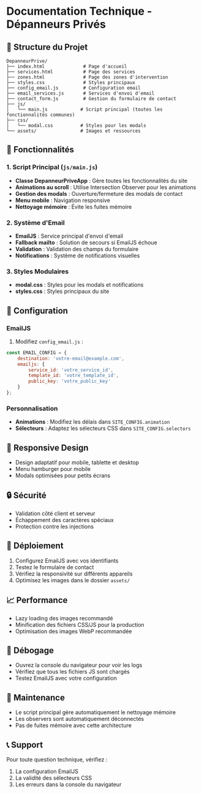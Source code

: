 # Documentation Technique - Dépanneurs Privés

## 📁 Structure du Projet

```
DepanneurPrive/
├── index.html              # Page d'accueil
├── services.html           # Page des services
├── zones.html              # Page des zones d'intervention
├── styles.css              # Styles principaux
├── config_email.js         # Configuration email
├── email_services.js       # Services d'envoi d'email
├── contact_form.js         # Gestion du formulaire de contact
├── js/
│   └── main.js            # Script principal (toutes les fonctionnalités communes)
├── css/
│   └── modal.css          # Styles pour les modals
└── assets/                # Images et ressources
```

## 🚀 Fonctionnalités

### 1. Script Principal (`js/main.js`)
- **Classe DepanneurPriveApp** : Gère toutes les fonctionnalités du site
- **Animations au scroll** : Utilise Intersection Observer pour les animations
- **Gestion des modals** : Ouverture/fermeture des modals de contact
- **Menu mobile** : Navigation responsive
- **Nettoyage mémoire** : Évite les fuites mémoire

### 2. Système d'Email
- **EmailJS** : Service principal d'envoi d'email
- **Fallback mailto** : Solution de secours si EmailJS échoue
- **Validation** : Validation des champs du formulaire
- **Notifications** : Système de notifications visuelles

### 3. Styles Modulaires
- **modal.css** : Styles pour les modals et notifications
- **styles.css** : Styles principaux du site

## 🔧 Configuration

### EmailJS
1. Modifiez `config_email.js` :
```javascript
const EMAIL_CONFIG = {
    destination: 'votre-email@example.com',
    emailjs: {
        service_id: 'votre_service_id',
        template_id: 'votre_template_id',
        public_key: 'votre_public_key'
    }
};
```

### Personnalisation
- **Animations** : Modifiez les délais dans `SITE_CONFIG.animation`
- **Sélecteurs** : Adaptez les sélecteurs CSS dans `SITE_CONFIG.selectors`

## 📱 Responsive Design
- Design adaptatif pour mobile, tablette et desktop
- Menu hamburger pour mobile
- Modals optimisées pour petits écrans

## 🔒 Sécurité
- Validation côté client et serveur
- Échappement des caractères spéciaux
- Protection contre les injections

## 🚀 Déploiement
1. Configurez EmailJS avec vos identifiants
2. Testez le formulaire de contact
3. Vérifiez la responsivité sur différents appareils
4. Optimisez les images dans le dossier `assets/`

## 📈 Performance
- Lazy loading des images recommandé
- Minification des fichiers CSS/JS pour la production
- Optimisation des images WebP recommandée

## 🐛 Débogage
- Ouvrez la console du navigateur pour voir les logs
- Vérifiez que tous les fichiers JS sont chargés
- Testez EmailJS avec votre configuration

## 🔄 Maintenance
- Le script principal gère automatiquement le nettoyage mémoire
- Les observers sont automatiquement déconnectés
- Pas de fuites mémoire avec cette architecture

## 📞 Support
Pour toute question technique, vérifiez :
1. La configuration EmailJS
2. La validité des sélecteurs CSS
3. Les erreurs dans la console du navigateur
